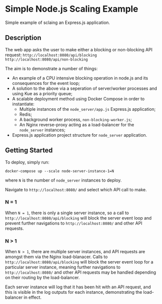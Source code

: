 # Simple Node.js Scaling Example

Simple example of sclaing an Express.js application.

## Description

The web app asks the user to make either a blocking or non-blocking API request:
`http://localhost:8080/api/blocking`
`http://localhost:8080/api/non-blocking`

The aim is to demonstrate a number of things:

* An example of a CPU intensive blocking operation in node.js and its consequences for the event loop;
* A solution to the above via a seperation of server/worker processes and using Kue as a priority queue;
* A scalable deployment method using Docker Compose in order to instantiate:
  * Multiple instances of the `node_server/app.js` Express.js application;
  * Redis;
  * A background worker process, `non-blocking-worker.js`;
  * An Nginx reverse-proxy acting as a load-balancer for the `node_server` instances;
* Express.js application project structure for `node_server` application.

## Getting Started

To deploy, simply run:
```
docker-compose up --scale node-server-instance-1=N
```
where `N` is the number of `node_server` instances to deploy.

Navigate to `http://localhost:8080/` and select which API call to make.

### N = 1

When `N = 1`, there is only a single server instance, so a call to `http://localhost:8080/api/blocking`
will block the server event loop and prevent further navigations to `http://localhost:8080/` and other API requests.

### N > 1

When `N > 1`, there are multiple server instances, and API requests are amongst them via
the Nginx load-blanacer. Calls to `http://localhost:8080/api/blocking` will block the server
event loop for a particular server instance, meaning further navigations to `http://localhost:8080/` and other
API requests may be handled depending on their routing by the load-balancer.

Each server instance will log that it has been hit with an API request, and this is visible in the log outputs
for each instance, demonstrating the load-balancer in effect.
